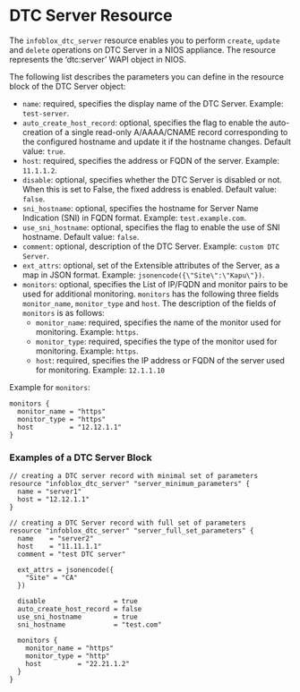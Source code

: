 # DTC Server Resource

The `infoblox_dtc_server` resource enables you to perform `create`, `update` and `delete` operations on DTC Server in a NIOS appliance.
The resource represents the ‘dtc:server’ WAPI object in NIOS.

The following list describes the parameters you can define in the resource block of the DTC Server object:

- `name`: required, specifies the display name of the DTC Server. Example: `test-server`.
- `auto_create_host_record`: optional, specifies the flag to enable the auto-creation of a single read-only A/AAAA/CNAME record corresponding to the configured hostname and update it if the hostname changes. Default value: `true`.
- `host`: required, specifies the address or FQDN of the server. Example: `11.1.1.2`.
- `disable`: optional, specifies whether the DTC Server is disabled or not. When this is set to False, the fixed address is enabled. Default value: `false`.
- `sni_hostname`: optional, specifies the hostname for Server Name Indication (SNI) in FQDN format. Example: `test.example.com`.
- `use_sni_hostname`: optional, specifies the flag to enable the use of SNI hostname. Default value: `false`.
- `comment`: optional, description of the DTC Server. Example: `custom DTC Server`.
- `ext_attrs`: optional, set of the Extensible attributes of the Server, as a map in JSON format. Example: `jsonencode({\"Site\":\"Kapu\"})`.
- `monitors`: optional, specifies the List of IP/FQDN and monitor pairs to be used for additional monitoring. `monitors` has the following three fields `monitor_name`, `monitor_type` and `host`. The description of the fields of `monitors` is as follows:
  - `monitor_name`: required, specifies the name of the monitor used for monitoring. Example: `https`.
  - `monitor_type`: required, specifies the type of the monitor used for monitoring. Example: `https`.
  - `host`: required, specifies the IP address or FQDN of the server used for monitoring. Example: `12.1.1.10`

Example for `monitors`:

```hcl
monitors {
  monitor_name = "https"
  monitor_type = "https"
  host         = "12.12.1.1"
}
```

### Examples of a DTC Server Block

```hcl
// creating a DTC server record with minimal set of parameters
resource "infoblox_dtc_server" "server_minimum_parameters" {
  name = "server1"
  host = "12.12.1.1"
}

// creating a DTC Server record with full set of parameters
resource "infoblox_dtc_server" "server_full_set_parameters" {
  name    = "server2"
  host    = "11.11.1.1"
  comment = "test DTC server"

  ext_attrs = jsonencode({
    "Site" = "CA"
  })

  disable                 = true
  auto_create_host_record = false
  use_sni_hostname        = true
  sni_hostname            = "test.com"

  monitors {
    monitor_name = "https"
    monitor_type = "http"
    host         = "22.21.1.2"
  }
}
```

